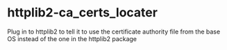 httplib2-ca_certs_locater
=========================

Plug in to httplib2 to tell it to use the certificate authority file from the base OS instead of the one in the httplib2 package
